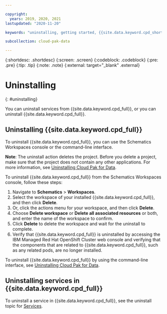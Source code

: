 ```yaml
---

copyright:
  years: 2019, 2020, 2021
lastupdated: "2020-11-20"

keywords: "uninstalling, getting started, {{site.data.keyword.cpd_short}}, {{site.data.keyword.cpd_full_notm}}, data, ai, analytics, data analytics, governance, data governance"

subcollection: cloud-pak-data

---
```


{:shortdesc: .shortdesc}
{:screen: .screen}
{:codeblock: .codeblock}
{:pre: .pre}
{:tip: .tip}
{:note: .note}
{:external: target="_blank" .external}

# Uninstalling
{: #uninstalling}

You can uninstall services from {{site.data.keyword.cpd_full}}, or you can uninstall {{site.data.keyword.cpd_full}}. 

## Uninstalling {{site.data.keyword.cpd_full}}
To uninstall {{site.data.keyword.cpd_full}}, you can use the Schematics Workspaces console or the command-line interface.

**Note**: The uninstall action deletes the project. Before you delete a project, make sure that the project does not contain any other applications. For more information, see [Uninstalling Cloud Pak for Data](https://www.ibm.com/docs/en/SSQNUZ_4.0/cpd/install/rhos-uninstall.html).

To uninstall {{site.data.keyword.cpd_full}} from the Schematics Workspaces console, follow these steps:
1. Navigate to **Schematics** > **Workspaces**.
1. Select the workspace of your installed {{site.data.keyword.cpd_full}}, and then click **Delete**. 
1. Or, click the actions menu for your workspace, and then click **Delete**.
1. Choose **Delete workspace** or **Delete all associated resources** or both, and enter the name of the workspace to confirm.
1. Click **Delete** to delete the workspace and wait for the uninstall to complete.
1. Verify that {{site.data.keyword.cpd_full}} is uninstalled by accessing the IBM Managed Red Hat OpenShift Cluster web console and verifying that the components that are related to {{site.data.keyword.cpd_full}}, such as any related pods, are no longer installed.

To uninstall {{site.data.keyword.cpd_full}} by using the command-line interface, see [Uninstalling Cloud Pak for Data](https://www.ibm.com/docs/en/SSQNUZ_4.0/cpd/install/rhos-uninstall.html).

## Uninstalling services in {{site.data.keyword.cpd_full}}
To uninstall a service in {{site.data.keyword.cpd_full}}, see the uninstall topic for [Services](https://www.ibm.com/docs/en/SSQNUZ_4.0/svc-nav/head/services.html).
